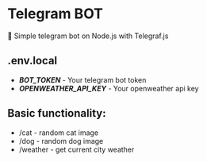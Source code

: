 # Telegram BOT

🎉 Simple telegram bot on Node.js with Telegraf.js

## .env.local

- **_BOT_TOKEN_** - Your telegram bot token
- **_OPENWEATHER_API_KEY_** - Your openweather api key

## Basic functionality:

- /cat - random cat image
- /dog - random dog image
- /weather <city> - get current city weather



